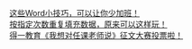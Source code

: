  
[这些Word小技巧，可以让你少加班！](http://www.dianyue.me/archives/025/p6567xxrd7nv48ss/)  
[按指定次数重复填充数据，原来可以这样玩！](http://www.dianyue.me/archives/064/knejwwhpez35146u/)  
[得一教育《我想对任课老师说》征文大赛投票啦！](http://www.dianyue.me/archives/293/r5t88x4vccrfuzow/)